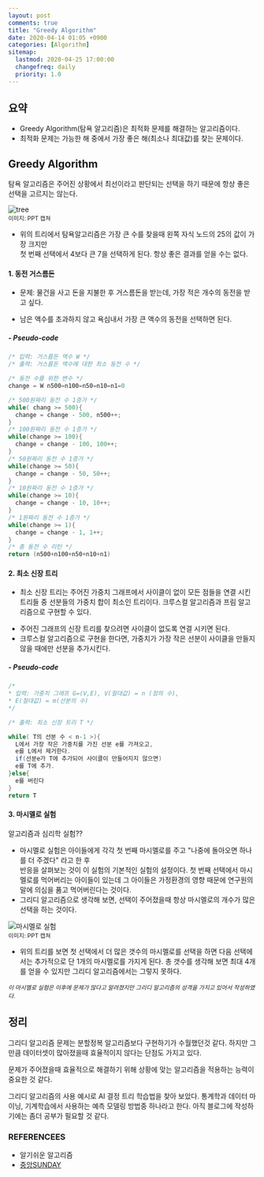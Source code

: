 ```yaml
---
layout: post
comments: true
title: "Greedy Algorithm"
date: 2020-04-14 01:05 +0900
categories: [Algorithm]
sitemap:
  lastmod: 2020-04-25 17:00:00
  changefreq: daily
  priority: 1.0
---
```


## 요약

- Greedy Algorithm(탐욕 알고리즘)은 최적화 문제를 해결하는 알고리즘이다.
- 최적화 문제는 가능한 해 중에서 가장 좋은 해(최소나 최대값)를 찾는 문제이다.

## Greedy Algorithm

탐욕 알고리즘은 주어진 상황에서 최선이라고 판단되는 선택을 하기 때문에 항상 좋은 선택을 고르지는 않는다.

![tree](https://github.com/Marshmellowon/imagefile/blob/master/%EB%85%B8%EB%93%9C.JPG?raw=true)  
<sup>이미지: PPT 캡쳐</sup>

- 위의 트리에서 탐욕알고리즘은 가장 큰 수를 찾을때 왼쪽 자식 노드의 25의 값이 가장 크지만  
  첫 번째 선택에서 4보다 큰 7을 선택하게 된다. 항상 좋은 결과를 얻을 수는 없다.

#### 1. 동전 거스름돈

- 문제: 물건을 사고 돈을 지불한 후 거스름돈을 받는데, 가장 적은 개수의 동전을 받고 싶다.

* 남은 액수를 초과하지 않고 욕심내서 가장 큰 액수의 동전을 선택하면 된다.

##### - Pseudo-code

```java
/* 입력: 거스름돈 액수 W */
/* 출력: 거스름돈 액수에 대한 최소 동전 수 */

/* 동전 수를 위한 변수 */
change = W n500=n100=n50=n10=n1=0

/* 500원짜리 동전 수 1증가 */
while( chang >= 500){
  change = change - 500, n500++;
}
/* 100원짜리 동전 수 1증가 */
while(change >= 100){
  change = change - 100, 100++;
}
/* 50원짜리 동전 수 1증가 */
while(change >= 50){
  change = change - 50, 50++;
}
/* 10원짜리 동전 수 1증가 */
while(change >= 10){
  change = change - 10, 10++;
}
/* 1원짜리 동전 수 1증가 */
while(change >= 1){
  change = change - 1, 1++;
}
/* 총 동전 수 리턴 */
return (n500+n100+n50+n10+n1)
```

#### 2. 최소 신장 트리

- 최소 신장 트리는 주어진 가중치 그래프에서 사이클이 없이 모든 점들을 연결 시킨 트리들 중 선분들의 가중치 합이 최소인 트리이다. 크루스컬 알고리즘과 프림 알고리즘으로 구현할 수 있다.

* 주어진 그래프의 신장 트리를 찾으려면 사이클이 없도록 연결 시키면 된다.
* 크루스컬 알고리즘으로 구현을 한다면, 가중치가 가장 작은 선분이 사이클을 만들지 않을 때에만 선분을 추가시킨다.

##### - Pseudo-code

```java
/*
* 입력: 가중치 그래프 G=(V,E), V(절대값) = n (점의 수),
* E(절대값) = m(선분의 수)
*/

/* 출력: 최소 신장 트리 T */

while( T의 선분 수 < n-1 >){
  L에서 가장 작은 가중치를 가진 선분 e를 가져오고,
  e를 L에서 제거한다.
  if(선분e가 T에 추가되어 사이클이 만들어지지 않으면)
  e를 T에 추가.
}else{
  e를 버린다
}
return T
```

#### 3. 마시멜로 실험

알고리즘과 심리학 실험??

- 마시멜로 실험은 아이들에게 각각 첫 번째 마시멜로를 주고 "나중에 돌아오면 하나를 더 주겠다" 라고 한 후  
  반응을 살펴보는 것이 이 실험의 기본적인 실험의 설정이다. 첫 번째 선택에서 마시멜로를 먹어버리는 아이들이
  있는데 그 아이들은 가정환경의 영향 때문에 연구원의 말에 의심을 품고 먹어버린다는 것이다.
- 그리디 알고리즘으로 생각해 보면, 선택이 주어졌을때 항상 마시멜로의 개수가 많은 선택을 하는 것이다.

![마시멜로 실험](https://github.com/Marshmellowon/imagefile/blob/master/%EB%A7%88%EC%8B%9C%EB%A9%9C%EB%A1%9C%20%EC%8B%A4%ED%97%98.JPG?raw=true)  
<sup>이미지: PPT 캡쳐</sup>

- 위의 트리를 보면 첫 선택에서 더 많은 갯수의 마시멜로를 선택을 하면 다음 선택에서는 추가적으로 단 1개의 마시멜로를 가지게 된다. 총 갯수를 생각해 보면 최대 4개를 얻을 수
  있지만 그리디 알고리즘에서는 그렇지 못하다.

<sup>_이 마시멜로 실험은 이후에 문제가 많다고 알려졌지만 그리디 알고리즘의 성격을 가지고 있어서 작성하였다._</sup>

## 정리

그리디 알고리즘 문제는 분할정복 알고리즘보다 구현하기가 수월했던것 같다. 하지만 그만큼 데이터셋이 많아졌을때 효율적이지 않다는 단점도 가지고 있다.

문제가 주어졌을때 효율적으로 해결하기 위해 상황에 맞는 알고리즘을 적용하는 능력이 중요한 것 같다.

그리디 알고리즘의 사용 예시로 AI 결정 트리 학습법을 찾아 보았다. 통계학과 데이터 마이닝, 기계학습에서 사용하는 예측 모델링 방법중 하나라고 한다. 아직 블로그에 작성하기에는 좀더 공부가 필요할 것 같다.

### REFERENCEES

- 알기쉬운 알고리즘
- [중앙SUNDAY](https://news.joins.com/article/22800824)
